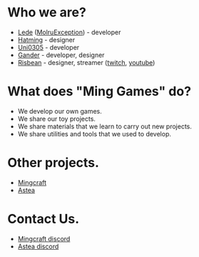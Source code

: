 # Who we are?
* [Lede](https://github.com/Lede-dev) ([MolruException](https://github.com/MolruException)) - developer
* [Hatming](https://github.com/Hatming) - designer
* [Uni0305](https://github.com/Uni0305) - developer
* [Gander](https://github.com/Gander320) - developer, designer
* [Risbean](https://github.com/GoodGuyRisbean) - designer, streamer ([twitch](https://www.twitch.tv/albida1998), [youtube](https://www.youtube.com/channel/UCyPEVTeGi26ri4AvjXUNCEA))

# What does "Ming Games" do?
* We develop our own games.
* We share our toy projects.
* We share materials that we learn to carry out new projects.
* We share utilities and tools that we used to develop.

# Other projects.
* [Mingcraft](https://github.com/mingcraft)
* [Astea](https://github.com/project-astea)

# Contact Us.
* [Mingcraft discord](https://discord.gg/49HEWTA)
* [Astea discord](https://discord.gg/QG5jMShKqr )

